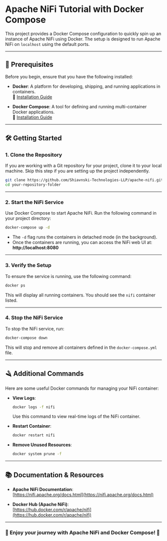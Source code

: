 # Apache NiFi Tutorial with Docker Compose

This project provides a Docker Compose configuration to quickly spin up an instance of Apache NiFi using Docker. The setup is designed to run Apache NiFi on `localhost` using the default ports.

---

## 🚀 Prerequisites

Before you begin, ensure that you have the following installed:

- **Docker**: A platform for developing, shipping, and running applications in containers.  
  🔗 [Installation Guide](https://docs.docker.com/get-docker/)

- **Docker Compose**: A tool for defining and running multi-container Docker applications.  
  🔗 [Installation Guide](https://docs.docker.com/compose/install/)

---

## 🛠️ Getting Started

### 1. Clone the Repository

If you are working with a Git repository for your project, clone it to your local machine. Skip this step if you are setting up the project independently.

```bash
git clone https://github.com/Shiavnski-Technologies-LLP/apache-nifi.git
cd your-repository-folder
```


---

### 2. Start the NiFi Service

Use Docker Compose to start Apache NiFi. Run the following command in your project directory:

```bash
docker-compose up -d
```

- The `-d` flag runs the containers in detached mode (in the background).  
- Once the containers are running, you can access the NiFi web UI at:  
  **http://localhost:8080**

---

### 3. Verify the Setup

To ensure the service is running, use the following command:

```bash
docker ps
```

This will display all running containers. You should see the `nifi` container listed.

---

### 4. Stop the NiFi Service

To stop the NiFi service, run:

```bash
docker-compose down
```

This will stop and remove all containers defined in the `docker-compose.yml` file.

---

## 🪒 Additional Commands

Here are some useful Docker commands for managing your NiFi container:

- **View Logs**:  
  ```bash
  docker logs -f nifi
  ```
  Use this command to view real-time logs of the NiFi container.

- **Restart Container**:  
  ```bash
  docker restart nifi
  ```

- **Remove Unused Resources**:  
  ```bash
  docker system prune -f
  ```

---

## 📚 Documentation & Resources

- **Apache NiFi Documentation**:  
  [https://nifi.apache.org/docs.html](https://nifi.apache.org/docs.html)

- **Docker Hub (Apache NiFi)**:  
  [https://hub.docker.com/r/apache/nifi](https://hub.docker.com/r/apache/nifi)

---

### 🌟 Enjoy your journey with Apache NiFi and Docker Compose! 🌟
